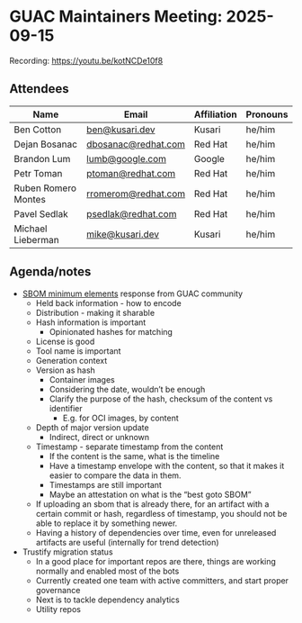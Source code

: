 # GUAC Maintainers Meeting: 2025-09-15

Recording: https://youtu.be/kotNCDe10f8

## Attendees

| Name | Email | Affiliation | Pronouns
| ---- | ----- | ----------- | --------
| Ben Cotton | ben@kusari.dev | Kusari | he/him
| Dejan Bosanac | dbosanac@redhat.com | Red Hat | he/him
| Brandon Lum | lumb@google.com | Google | he/him
| Petr Toman | ptoman@redhat.com | Red Hat | he/him
| Ruben Romero Montes | rromerom@redhat.com | Red Hat | he/him
| Pavel Sedlak | psedlak@redhat.com | Red Hat | he/him
| Michael Lieberman | mike@kusari.dev | Kusari | he/him

## Agenda/notes

* [SBOM minimum elements](https://www.cisa.gov/resources-tools/resources/2025-minimum-elements-software-bill-materials-sbom) response from GUAC community
    * Held back information - how to encode
    * Distribution - making it sharable
    * Hash information is important
        * Opinionated hashes for matching
    * License is good
    * Tool name is important
    * Generation context
    * Version as hash
        * Container images
        * Considering the date, wouldn’t be enough
        * Clarify the purpose of the hash, checksum of the content vs identifier
            * E.g. for OCI images, by content
    * Depth of major version update
        * Indirect, direct or unknown
    * Timestamp - separate timestamp from the content
        * If the content is the same, what is the timeline
        * Have a timestamp envelope with the content, so that it makes it easier to compare the data in them.
        * Timestamps are still important
        * Maybe an attestation on what is the “best goto SBOM”
    * If uploading an sbom that is already there, for an artifact with a certain commit or hash, regardless of timestamp, you should not be able to replace it by something newer. 
    * Having a history of dependencies over time, even for unreleased artifacts are useful (internally for trend detection)
* Trustify migration status
    * In a good place for important repos are there, things are working normally and enabled most of the bots
    * Currently created one team with active committers, and start proper governance
    * Next is to tackle dependency analytics 
    * Utility repos
